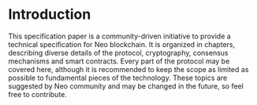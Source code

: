 # Introduction

This specification paper is a community-driven initiative to provide a technical specification for Neo blockchain.
It is organized in chapters, describing diverse details of the protocol, cryptography, consensus mechanisms and smart contracts.
Every part of the protocol may be covered here, although it is recommended to keep the scope as limited as possible to fundamental pieces of the technology.
These topics are suggested by Neo community and may be changed in the future, so feel free to contribute.
